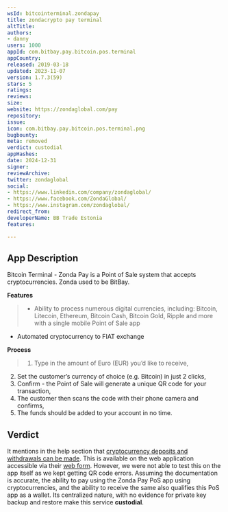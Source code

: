 ```yaml
---
wsId: bitcointerminal.zondapay
title: zondacrypto pay terminal
altTitle: 
authors:
- danny
users: 1000
appId: com.bitbay.pay.bitcoin.pos.terminal
appCountry: 
released: 2019-03-18
updated: 2023-11-07
version: 1.7.3(59)
stars: 5
ratings: 
reviews: 
size: 
website: https://zondaglobal.com/pay
repository: 
issue: 
icon: com.bitbay.pay.bitcoin.pos.terminal.png
bugbounty: 
meta: removed
verdict: custodial
appHashes: 
date: 2024-12-31
signer: 
reviewArchive: 
twitter: zondaglobal
social:
- https://www.linkedin.com/company/zondaglobal/
- https://www.facebook.com/ZondaGlobal/
- https://www.instagram.com/zondaglobal/
redirect_from: 
developerName: BB Trade Estonia
features: 

---
```


## App Description 

Bitcoin Terminal - Zonda Pay is a Point of Sale system that accepts cryptocurrencies. Zonda used to be BitBay.

**Features**

> - Ability to process numerous digital currencies, including: Bitcoin, Litecoin, Ethereum, Bitcoin Cash, Bitcoin Gold, Ripple and more with a single mobile Point of Sale app
- Automated cryptocurrency to FIAT exchange

**Process**

> 1. Type in the amount of Euro (EUR) you’d like to receive,
2. Set the customer’s currency of choice (e.g. Bitcoin) in just 2 clicks,
3. Confirm - the Point of Sale will generate a unique QR code for your transaction,
4. The customer then scans the code with their phone camera and confirms,
5. The funds should be added to your account in no time.

## Verdict

It mentions in the help section that [cryptocurrency deposits and withdrawals can be made](https://zondaglobal.com/en/helpdesk/zonda-pay/deposits-and-withdrawals). This is available on the web application accessible via their [web form](https://app.paywithzonda.com/). However, we were not able to test this on the app itself as we kept getting QR code errors. Assuming the documentation is accurate, the ability to pay using the Zonda Pay PoS app using cryptocurrencies, and the ability to receive the same also qualifies this PoS app as a wallet. Its centralized nature, with no evidence for private key backup and restore make this service **custodial**.